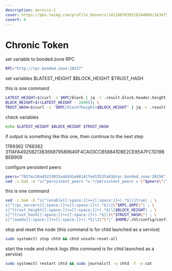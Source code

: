 ```yaml
---
description: morocco-1
cover: https://pbs.twimg.com/profile_banners/1412867039518244866/1634754375/1500x500
coverY: 0
---
```


# Chronic Token



set variable to bonded.zone RPC

```bash
RPC="http://rpc.bonded.zone:20157"
```

set variables $LATEST\_HEIGHT $BLOCK\_HEIGHT $TRUST\_HASH

this is one command

```bash
LATEST_HEIGHT=$(curl -s $RPC/block | jq -r .result.block.header.height); \
BLOCK_HEIGHT=$((LATEST_HEIGHT - 2000)); \
TRUST_HASH=$(curl -s "$RPC/block?height=$BLOCK_HEIGHT" | jq -r .result.block_id.hash)
```

check variables

```bash
echo $LATEST_HEIGHT $BLOCK_HEIGHT $TRUST_HASH
```

if output is something like this one, then continue to the next step

1769362 1768362 311AFA4925B213B366879589640F4CA03CCB58841DBE2CE85A7FC1D19BBEB909

configure persistent peers

```bash
peers="7827ec36a45233031aab591eb8141fed1353fa63@rpc.bonded.zone:20156"
sed -i.bak -e "s/^persistent_peers *=.*/persistent_peers = \"$peers\"/" $HOME/.cht/config/config.toml
```

this is one command

```bash
sed -i.bak -E "s|^(enable[[:space:]]+=[[:space:]]+).*$|\1true| ; \
s|^(rpc_servers[[:space:]]+=[[:space:]]+).*$|\1\"$RPC,$RPC\"| ; \
s|^(trust_height[[:space:]]+=[[:space:]]+).*$|\1$BLOCK_HEIGHT| ; \
s|^(trust_hash[[:space:]]+=[[:space:]]+).*$|\1\"$TRUST_HASH\"| ; \
s|^(seeds[[:space:]]+=[[:space:]]+).*$|\1\"\"|" $HOME/.cht/config/config.toml
```

stop and reset the node (this command is for chtd launched as a service)

```bash
sudo systemctl stop chtd && chtd unsafe-reset-all
```

start the node and check logs (this command is for chtd launched as a service)

```bash
sudo systemctl restart chtd && sudo journalctl -u chtd -f -o cat
```

